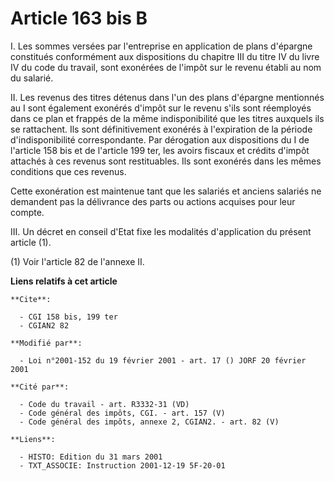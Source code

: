 # Article 163 bis B

I. Les sommes versées par l'entreprise en application de plans d'épargne constitués conformément aux dispositions du chapitre
III du titre IV du livre IV du code du travail, sont exonérées de l'impôt sur le revenu établi au nom du salarié.

II. Les revenus des titres détenus dans l'un des plans d'épargne mentionnés au I sont également exonérés d'impôt sur le
revenu s'ils sont réemployés dans ce plan et frappés de la même indisponibilité que les titres auxquels ils se rattachent.
Ils sont définitivement exonérés à l'expiration de la période d'indisponibilité correspondante. Par dérogation aux
dispositions du I de l'article 158 bis et de l'article 199 ter, les avoirs fiscaux et crédits d'impôt attachés à ces revenus
sont restituables. Ils sont exonérés dans les mêmes conditions que ces revenus.

Cette exonération est maintenue tant que les salariés et anciens salariés ne demandent pas la délivrance des parts ou actions
acquises pour leur compte.

III. Un décret en conseil d'Etat fixe les modalités d'application du présent article (1).

(1) Voir l'article 82 de l'annexe II.

**Liens relatifs à cet article**

	**Cite**:

	  - CGI 158 bis, 199 ter
	  - CGIAN2 82

	**Modifié par**:

	  - Loi n°2001-152 du 19 février 2001 - art. 17 () JORF 20 février 2001

	**Cité par**:

	  - Code du travail - art. R3332-31 (VD)
	  - Code général des impôts, CGI. - art. 157 (V)
	  - Code général des impôts, annexe 2, CGIAN2. - art. 82 (V)

	**Liens**:

	  - HISTO: Edition du 31 mars 2001
	  - TXT_ASSOCIE: Instruction 2001-12-19 5F-20-01
